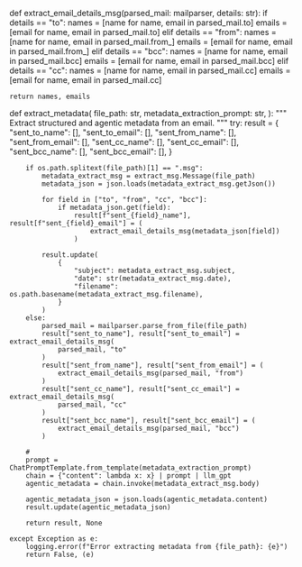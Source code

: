 def extract_email_details_msg(parsed_mail: mailparser, details: str):
    if details == "to":
        names = [name for name, email in parsed_mail.to]
        emails = [email for name, email in parsed_mail.to]
    elif details == "from":
        names = [name for name, email in parsed_mail.from_]
        emails = [email for name, email in parsed_mail.from_]
    elif details == "bcc":
        names = [name for name, email in parsed_mail.bcc]
        emails = [email for name, email in parsed_mail.bcc]
    elif details == "cc":
        names = [name for name, email in parsed_mail.cc]
        emails = [email for name, email in parsed_mail.cc]

    return names, emails


def extract_metadata(
    file_path: str,
    metadata_extraction_prompt: str,
):
    """
    Extract structured and agentic metadata from an email.
    """
    try:
        result = {
            "sent_to_name": [],
            "sent_to_email": [],
            "sent_from_name": [],
            "sent_from_email": [],
            "sent_cc_name": [],
            "sent_cc_email": [],
            "sent_bcc_name": [],
            "sent_bcc_email": [],
        }

        if os.path.splitext(file_path)[1] == ".msg":
            metadata_extract_msg = extract_msg.Message(file_path)
            metadata_json = json.loads(metadata_extract_msg.getJson())

            for field in ["to", "from", "cc", "bcc"]:
                if metadata_json.get(field):
                    result[f"sent_{field}_name"], result[f"sent_{field}_email"] = (
                        extract_email_details_msg(metadata_json[field])
                    )

            result.update(
                {
                    "subject": metadata_extract_msg.subject,
                    "date": str(metadata_extract_msg.date),
                    "filename": os.path.basename(metadata_extract_msg.filename),
                }
            )
        else:
            parsed_mail = mailparser.parse_from_file(file_path)
            result["sent_to_name"], result["sent_to_email"] = extract_email_details_msg(
                parsed_mail, "to"
            )
            result["sent_from_name"], result["sent_from_email"] = (
                extract_email_details_msg(parsed_mail, "from")
            )
            result["sent_cc_name"], result["sent_cc_email"] = extract_email_details_msg(
                parsed_mail, "cc"
            )
            result["sent_bcc_name"], result["sent_bcc_email"] = (
                extract_email_details_msg(parsed_mail, "bcc")
            )

        #
        prompt = ChatPromptTemplate.from_template(metadata_extraction_prompt)
        chain = {"content": lambda x: x} | prompt | llm_gpt
        agentic_metadata = chain.invoke(metadata_extract_msg.body)

        agentic_metadata_json = json.loads(agentic_metadata.content)
        result.update(agentic_metadata_json)

        return result, None

    except Exception as e:
        logging.error(f"Error extracting metadata from {file_path}: {e}")
        return False, (e)
